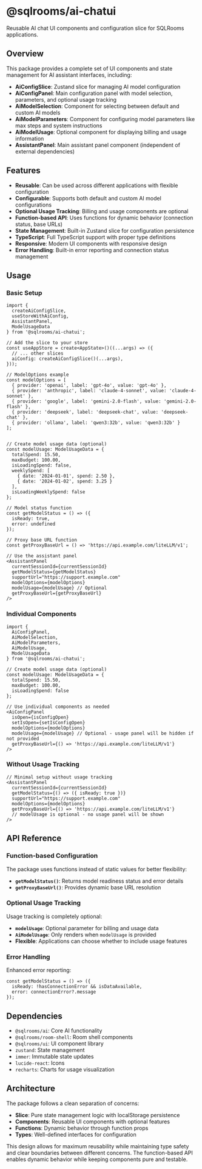 # @sqlrooms/ai-chatui

Reusable AI chat UI components and configuration slice for SQLRooms applications.

## Overview

This package provides a complete set of UI components and state management for AI assistant interfaces, including:

- **AiConfigSlice**: Zustand slice for managing AI model configuration
- **AiConfigPanel**: Main configuration panel with model selection, parameters, and optional usage tracking
- **AiModelSelection**: Component for selecting between default and custom AI models
- **AiModelParameters**: Component for configuring model parameters like max steps and system instructions
- **AiModelUsage**: Optional component for displaying billing and usage information
- **AssistantPanel**: Main assistant panel component (independent of external dependencies)

## Features

- **Reusable**: Can be used across different applications with flexible configuration
- **Configurable**: Supports both default and custom AI model configurations
- **Optional Usage Tracking**: Billing and usage components are optional
- **Function-based API**: Uses functions for dynamic behavior (connection status, base URLs)
- **State Management**: Built-in Zustand slice for configuration persistence
- **TypeScript**: Full TypeScript support with proper type definitions
- **Responsive**: Modern UI components with responsive design
- **Error Handling**: Built-in error reporting and connection status management

## Usage

### Basic Setup

```tsx
import {
  createAiConfigSlice,
  useStoreWithAiConfig,
  AssistantPanel,
  ModelUsageData
} from '@sqlrooms/ai-chatui';

// Add the slice to your store
const useAppStore = create<AppState>()((...args) => ({
  // ... other slices
  aiConfig: createAiConfigSlice()(...args),
}));

// ModelOptions example
const modelOptions = [
  { provider: 'openai', label: 'gpt-4o', value: 'gpt-4o' },
  { provider: 'anthropic', label: 'claude-4-sonnet', value: 'claude-4-sonnet' },
  { provider: 'google', label: 'gemini-2.0-flash', value: 'gemini-2.0-flash' },
  { provider: 'deepseek', label: 'deepseek-chat', value: 'deepseek-chat' },
  { provider: 'ollama', label: 'qwen3:32b', value: 'qwen3:32b' }
];


// Create model usage data (optional)
const modelUsage: ModelUsageData = {
  totalSpend: 15.50,
  maxBudget: 100.00,
  isLoadingSpend: false,
  weeklySpend: [
    { date: '2024-01-01', spend: 2.50 },
    { date: '2024-01-02', spend: 3.25 }
  ],
  isLoadingWeeklySpend: false
};

// Model status function
const getModelStatus = () => ({
  isReady: true,
  error: undefined
});

// Proxy base URL function
const getProxyBaseUrl = () => 'https://api.example.com/liteLLM/v1';

// Use the assistant panel
<AssistantPanel
  currentSessionId={currentSessionId}
  getModelStatus={getModelStatus}
  supportUrl="https://support.example.com"
  modelOptions={modelOptions}
  modelUsage={modelUsage} // Optional
  getProxyBaseUrl={getProxyBaseUrl}
/>
```

### Individual Components

```tsx
import {
  AiConfigPanel,
  AiModelSelection,
  AiModelParameters,
  AiModelUsage,
  ModelUsageData
} from '@sqlrooms/ai-chatui';

// Create model usage data (optional)
const modelUsage: ModelUsageData = {
  totalSpend: 15.50,
  maxBudget: 100.00,
  isLoadingSpend: false
};

// Use individual components as needed
<AiConfigPanel
  isOpen={isConfigOpen}
  setIsOpen={setIsConfigOpen}
  modelOptions={modelOptions}
  modelUsage={modelUsage} // Optional - usage panel will be hidden if not provided
  getProxyBaseUrl={() => 'https://api.example.com/liteLLM/v1'}
/>
```

### Without Usage Tracking

```tsx
// Minimal setup without usage tracking
<AssistantPanel
  currentSessionId={currentSessionId}
  getModelStatus={() => ({ isReady: true })}
  supportUrl="https://support.example.com"
  modelOptions={modelOptions}
  getProxyBaseUrl={() => 'https://api.example.com/liteLLM/v1'}
  // modelUsage is optional - no usage panel will be shown
/>
```

## API Reference

### Function-based Configuration

The package uses functions instead of static values for better flexibility:

- **`getModelStatus()`**: Returns model readiness status and error details
- **`getProxyBaseUrl()`**: Provides dynamic base URL resolution

### Optional Usage Tracking

Usage tracking is completely optional:

- **`modelUsage`**: Optional parameter for billing and usage data
- **`AiModelUsage`**: Only renders when `modelUsage` is provided
- **Flexible**: Applications can choose whether to include usage features

### Error Handling

Enhanced error reporting:

```tsx
const getModelStatus = () => ({
  isReady: !hasConnectionError && isDataAvailable,
  error: connectionError?.message
});
```

## Dependencies

- `@sqlrooms/ai`: Core AI functionality
- `@sqlrooms/room-shell`: Room shell components
- `@sqlrooms/ui`: UI component library
- `zustand`: State management
- `immer`: Immutable state updates
- `lucide-react`: Icons
- `recharts`: Charts for usage visualization

## Architecture

The package follows a clean separation of concerns:

- **Slice**: Pure state management logic with localStorage persistence
- **Components**: Reusable UI components with optional features
- **Functions**: Dynamic behavior through function props
- **Types**: Well-defined interfaces for configuration

This design allows for maximum reusability while maintaining type safety and clear boundaries between different concerns. The function-based API enables dynamic behavior while keeping components pure and testable.
